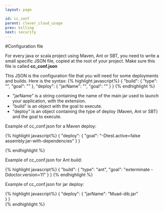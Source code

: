 ```yaml
---
layout: page

id: cc_conf
parent: clever_cloud_usage
prev: billing
next: security 
---
```


#Configuration file

For every java or scala project using Maven, Ant or SBT, you need to write a small specific JSON file, copied at the root of your project. Make sure this file is called
**cc_conf.json**

This JSON is the configuration file that you will need for some deployments and builds. Here is the syntax:
{% highlight javascript%}
    {
        "build": {
            "type": "<string>",
            "goal": "<string>"
        },
        "deploy": {
            "jarName": "<string>",
            "goal": "<string>"
        }
    }
{% endhighlight %}


* "jarName" is a string containing the name of the main jar used to launch your application, with the extension.
* "build" is an object with the goal to execute.
* "deploy" is an object containing the type of deploy (Maven, Ant or SBT) and the goal to execute.

Example of cc_conf.json for a Maven deploy:

{% highlight javascript%}
    {
      "deploy": {
        "goal": "-Dtest.active=false assembly:jar-with-dependencies"
      }
    }

{% endhighlight %}

Example of cc_conf.json for Ant build:

{% highlight javascript%}
    {
      "build": {
        "type": "ant",
        "goal": "exterminate -Ddoctor.version=11"
      }
    }
{% endhighlight %}

Example of cc_conf.json for jar deploy:  

{% highlight javascript%}
    {
      "deploy": {
        "jarName": "Muad-dib.jar"	
      }
    }  
{% endhighlight %}
